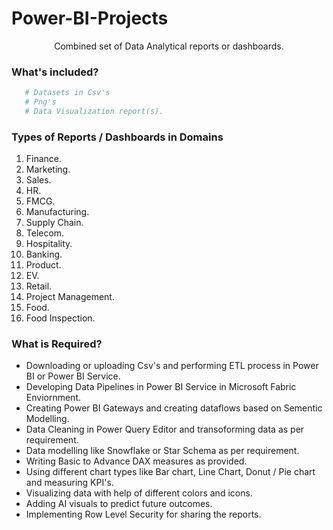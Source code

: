 # Power-BI-Projects
<p align="center"

Combined set of Data Analytical reports or dashboards.

### What's included?
```bash
   # Datasets in Csv's 
   # Png's 
   # Data Visualization report(s).
```

### Types of Reports / Dashboards in Domains
1. Finance.
2. Marketing.
3. Sales.
4. HR.
5. FMCG.
6. Manufacturing.
7. Supply Chain.
8. Telecom.
9. Hospitality.
10. Banking.
11. Product. 
12. EV.
13. Retail. 
14. Project Management.
15. Food.
16. Food Inspection.


### What is Required?
- Downloading or uploading Csv's and performing ETL process in Power BI or Power BI Service.
- Developing Data Pipelines in Power BI Service in Microsoft Fabric Enviornment.
- Creating Power BI Gateways and creating dataflows based on Sementic Modelling. 
- Data Cleaning in Power Query Editor and transoforming data as per requirement.
- Data modelling like Snowflake or Star Schema as per requirement.
- Writing Basic to Advance DAX measures as provided. 
- Using different chart types like Bar chart, Line Chart, Donut / Pie chart and measuring KPI's.
- Visualizing data with help of different colors and icons.
- Adding AI visuals to predict future outcomes.
- Implementing Row Level Security for sharing the reports. 
